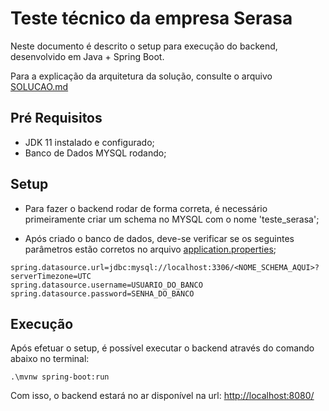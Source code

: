 # Teste técnico da empresa Serasa

Neste documento é descrito o setup para execução do backend, desenvolvido em Java + Spring Boot.

Para a explicação da arquitetura da solução, consulte o arquivo [SOLUCAO.md](SOLUCAO.md)

## Pré Requisitos

* JDK 11 instalado e configurado;
* Banco de Dados MYSQL rodando;

## Setup

* Para fazer o backend rodar de forma correta, é necessário primeiramente criar um schema no MYSQL com o nome 'teste_serasa';

* Após criado o banco de dados, deve-se verificar se os seguintes parâmetros estão corretos no arquivo [application.properties](src/main/resources/application.properties);

```
spring.datasource.url=jdbc:mysql://localhost:3306/<NOME_SCHEMA_AQUI>?serverTimezone=UTC
spring.datasource.username=USUARIO_DO_BANCO
spring.datasource.password=SENHA_DO_BANCO
```

## Execução

Após efetuar o setup, é possível executar o backend através do comando abaixo no terminal:
```
.\mvnw spring-boot:run
```

Com isso, o backend estará no ar disponível na url: [http://localhost:8080/](http://localhost:8080/)